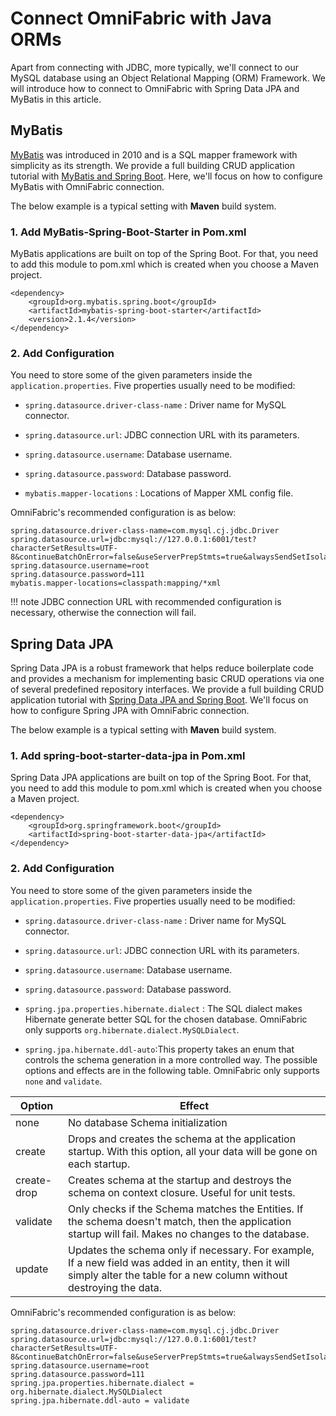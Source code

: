 # Connect OmniFabric with Java ORMs

Apart from connecting with JDBC, more typically, we'll connect to our MySQL database using an Object Relational Mapping (ORM) Framework. We will introduce how to connect to OmniFabric with Spring Data JPA and MyBatis in this article.

## MyBatis

[MyBatis](https://github.com/mybatis/mybatis-3) was introduced in 2010 and is a SQL mapper framework with simplicity as its strength. We provide a full building CRUD application tutorial with [MyBatis and Spring Boot](../../../Tutorial/springboot-mybatis-crud-demo.md). Here, we'll focus on how to configure MyBatis with OmniFabric connection.

The below example is a typical setting with **Maven** build system.

### 1. Add MyBatis-Spring-Boot-Starter in Pom.xml

MyBatis applications are built on top of the Spring Boot. For that, you need to add this module to pom.xml which is created when you choose a Maven project.

```
<dependency>
    <groupId>org.mybatis.spring.boot</groupId>
    <artifactId>mybatis-spring-boot-starter</artifactId>
    <version>2.1.4</version>
</dependency>
```

### 2. Add Configuration

You need to store some of the given parameters inside the `application.properties`. Five properties usually need to be modified:

- `spring.datasource.driver-class-name` : Driver name for MySQL connector.

- `spring.datasource.url`: JDBC connection URL with its parameters.

- `spring.datasource.username`: Database username.

- `spring.datasource.password`: Database password.

- `mybatis.mapper-locations` : Locations of Mapper XML config file.

OmniFabric's recommended configuration is as below:

```
spring.datasource.driver-class-name=com.mysql.cj.jdbc.Driver
spring.datasource.url=jdbc:mysql://127.0.0.1:6001/test?characterSetResults=UTF-8&continueBatchOnError=false&useServerPrepStmts=true&alwaysSendSetIsolation=false&useLocalSessionState=true&zeroDateTimeBehavior=CONVERT_TO_NULL&failoverReadOnly=false&serverTimezone=Asia/Shanghai&socketTimeout=30000
spring.datasource.username=root
spring.datasource.password=111
mybatis.mapper-locations=classpath:mapping/*xml
```

!!! note
    JDBC connection URL with recommended configuration is necessary, otherwise the connection will fail.

## Spring Data JPA

Spring Data JPA is a robust framework that helps reduce boilerplate code and provides a mechanism for implementing basic CRUD operations via one of several predefined repository interfaces. We provide a full building CRUD application tutorial with [Spring Data JPA and Spring Boot](../../../Tutorial/springboot-hibernate-crud-demo.md). We'll focus on how to configure Spring JPA with OmniFabric connection.

The below example is a typical setting with **Maven** build system.

### 1. Add spring-boot-starter-data-jpa in Pom.xml

Spring Data JPA applications are built on top of the Spring Boot. For that, you need to add this module to pom.xml which is created when you choose a Maven project.

```
<dependency>
    <groupId>org.springframework.boot</groupId>
    <artifactId>spring-boot-starter-data-jpa</artifactId>
</dependency>
```

### 2. Add Configuration

You need to store some of the given parameters inside the `application.properties`. Five properties usually need to be modified:

- `spring.datasource.driver-class-name` : Driver name for MySQL connector.

- `spring.datasource.url`: JDBC connection URL with its parameters.

- `spring.datasource.username`: Database username.

- `spring.datasource.password`: Database password.

- `spring.jpa.properties.hibernate.dialect` : The SQL dialect makes Hibernate generate better SQL for the chosen database. OmniFabric only supports `org.hibernate.dialect.MySQLDialect`.

* `spring.jpa.hibernate.ddl-auto`:This property takes an enum that controls the schema generation in a more controlled way. The possible options and effects are in the following table. OmniFabric only supports `none` and `validate`.

| Option      | Effect                                                       |
| ----------- | ------------------------------------------------------------ |
| none        | No database Schema initialization                            |
| create      | Drops and creates the schema at the application startup. With this option, all your data will be gone on each startup. |
| create-drop | Creates schema at the startup and destroys the schema on context closure. Useful for unit tests. |
| validate    | Only checks if the Schema matches the Entities. If the schema doesn't match, then the application startup will fail. Makes no changes to the database. |
| update      | Updates the schema only if necessary. For example, If a new field was added in an entity, then it will simply alter the table for a new column without destroying the data. |

OmniFabric's recommended configuration is as below:

```
spring.datasource.driver-class-name=com.mysql.cj.jdbc.Driver
spring.datasource.url=jdbc:mysql://127.0.0.1:6001/test?characterSetResults=UTF-8&continueBatchOnError=false&useServerPrepStmts=true&alwaysSendSetIsolation=false&useLocalSessionState=true&zeroDateTimeBehavior=CONVERT_TO_NULL&failoverReadOnly=false&serverTimezone=Asia/Shanghai&socketTimeout=30000
spring.datasource.username=root
spring.datasource.password=111
spring.jpa.properties.hibernate.dialect = org.hibernate.dialect.MySQLDialect
spring.jpa.hibernate.ddl-auto = validate
```
